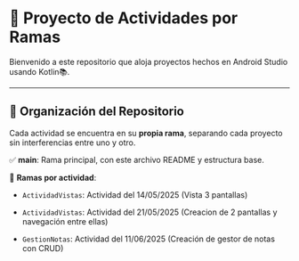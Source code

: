 # 🚀 Proyecto de Actividades por Ramas

Bienvenido a este repositorio que aloja proyectos hechos en Android Studio usando Kotlin📚.

---

## 📂 Organización del Repositorio

Cada actividad se encuentra en su **propia rama**, separando cada proyecto sin interferencias entre uno y otro.

✅ **main**: Rama principal, con este archivo README y estructura base.

🧠 **Ramas por actividad**:
- `ActividadVistas`: Actividad del 14/05/2025 (Vista 3 pantallas)

- `ActividadVistas`: Actividad del 21/05/2025 (Creacion de 2 pantallas y navegación entre ellas)

- `GestionNotas`: Actividad del 11/06/2025 (Creación de gestor de notas con CRUD)

